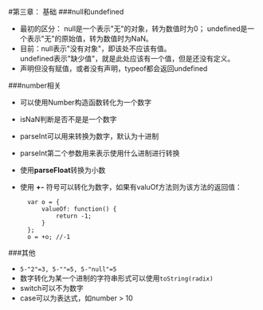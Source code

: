 #第三章： 基础
###null和undefined
+ 最初的区分： null是一个表示"无"的对象，转为数值时为0；  undefined是一个表示"无"的原始值，转为数值时为NaN。
+ 目前：null表示"没有对象"，即该处不应该有值。  
undefined表示"缺少值"，就是此处应该有一个值，但是还没有定义。
+ 声明但没有赋值，或者没有声明，typeof都会返回undefined

###number相关
+ 可以使用Number构造函数转化为一个数字
+ isNaN判断是否不是是一个数字
+ parseInt可以用来转换为数字，默认为十进制
+ parseInt第二个参数用来表示使用什么进制进行转换
+ 使用**parseFloat**转换为小数
+ 使用 **+-** 符号可以转化为数字，如果有valuOf方法则为该方法的返回值：

		var o = { 
		    valueOf: function() {
		        return -1;
		    }
		};
		o = +o; //-1

###其他
+ `5-"2"=3, 5-""=5, 5-"null"=5` 
+ 数字转化为某一个进制的字符串形式可以使用`toString(radix)`
+ switch可以不为数字
+ case可以为表达式，如number > 10